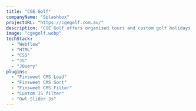 ```yaml
---
title: "CGE Golf"
companyName: "Splashbox"
projectURL: "https://cgegolf.com.au/"
description: "CGE Golf offers organised tours and custom golf holidays to all parts of the globe. For the best selection of championship courses, impeccable hospitality and deluxe accommodation, look no further than CGE Golf."
image: "cgegolf.webp"
techStack:
  - "Webflow"
  - "HTML"
  - "CSS"
  - "JS"
  - "JQuery"
plugins:
  - "Finsweet CMS Load"
  - "Finsweet CMS Sort"
  - "Finsweet CMS Filter"
  - "Custom JS filter"
  - "Owl Slider Js"
---
```

